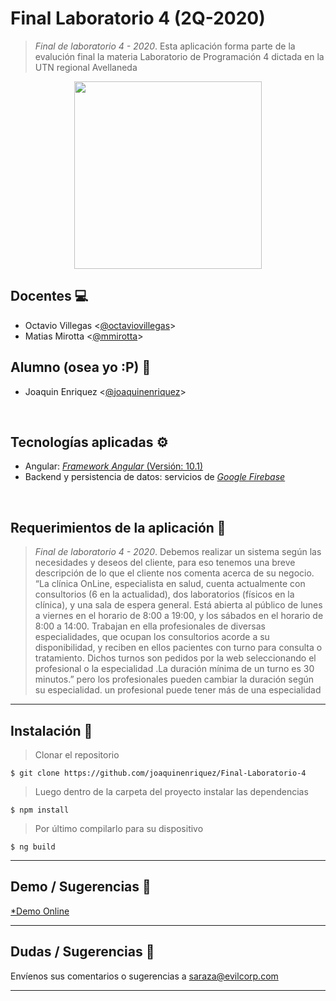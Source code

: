 # Final Laboratorio 4 (2Q-2020)

> *Final de laboratorio 4 - 2020*.
Esta aplicación forma parte de la evalución final la materia Laboratorio de Programación 4 dictada en la UTN regional Avellaneda 

<p align="center">
<img src="https://www.semanarioargentino.miami/sur/wp-content/uploads/sites/9/2020/02/LOGO-UTN-FRA.png" height="300">

## Docentes :computer:
* Octavio Villegas <[@octaviovillegas](https://github.com/octaviovillegas "Octavio Villegas")>
* Matias Mirotta <[@mmirotta](https://github.com/mmirotta "Matias Mirotta")>

## Alumno (osea yo :P) :rocket:
* Joaquin Enriquez <[@joaquinenriquez](https://github.com/joaquinenriquez "Joaquin Enriquez")>


<br />

## Tecnologías aplicadas :gear:
* Angular: [*Framework Angular* (Versión: 10.1)](https://angular.io/ "Angular")
* Backend y persistencia de datos: servicios de *[Google Firebase](https://firebase.google.com/ "Firebase")*
<br />

## Requerimientos de la aplicación :hammer:

> *Final de laboratorio 4 - 2020*. Debemos realizar un sistema según las necesidades y deseos del cliente, para eso tenemos una breve descripción de lo que el cliente nos comenta acerca de su negocio. “La clínica OnLine, especialista en salud,​ cuenta actualmente con consultorios (6 en la actualidad), dos laboratorios (físicos en la clínica), y una sala de espera general. Está abierta al público de lunes a viernes en el horario de 8:00 a 19:00, y los sábados en el horario de 8:00 a 14:00. Trabajan en ella profesionales de diversas especialidades, que ocupan los consultorios acorde a su disponibilidad, y reciben en ellos pacientes con turno para consulta o tratamiento. Dichos turnos son pedidos por la web seleccionando el profesional o la especialidad .La duración mínima de un turno es 30 minutos.” pero los profesionales pueden cambiar la duración según su especialidad. un profesional puede tener más de una especialidad
___
## Instalación :wrench:

> Clonar el repositorio

```shell
$ git clone https://github.com/joaquinenriquez/Final-Laboratorio-4
```

> Luego dentro de la carpeta del proyecto instalar las dependencias

```shell
$ npm install
```

> Por último compilarlo para su dispositivo

```shell
$ ng build
```

___
## Demo / Sugerencias :basketball:

[*Demo Online](https://clinicaonline-utnfra.web.app "Demo")
___
## Dudas / Sugerencias :speech_balloon:
Envíenos sus comentarios o sugerencias a saraza@evilcorp.com
___